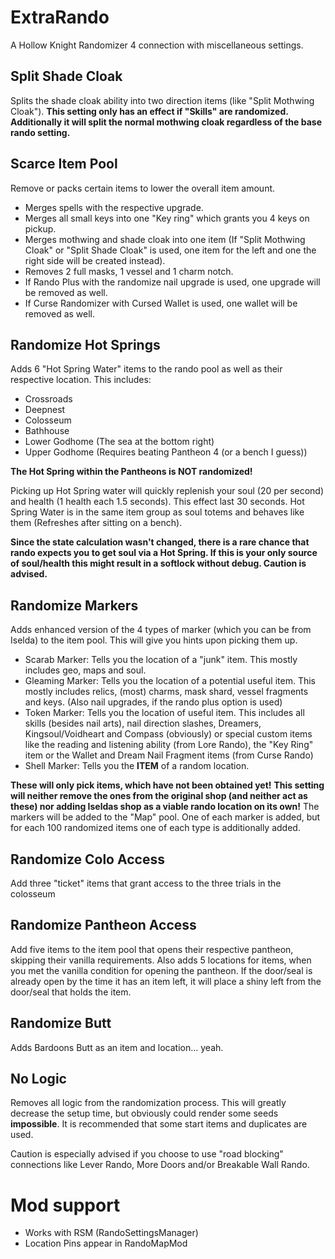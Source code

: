 # ExtraRando
A Hollow Knight Randomizer 4 connection with miscellaneous settings.

## Split Shade Cloak
Splits the shade cloak ability into two direction items (like "Split Mothwing Cloak"). **This setting only has an effect if "Skills" are randomized. Additionally it will split the normal mothwing cloak regardless of the base rando setting.**

## Scarce Item Pool
Remove or packs certain items to lower the overall item amount.
- Merges spells with the respective upgrade.
- Merges all small keys into one "Key ring" which grants you 4 keys on pickup.
- Merges mothwing and shade cloak into one item (If "Split Mothwing Cloak" or "Split Shade Cloak" is used, one item for the left and one the right side will be created instead).
- Removes 2 full masks, 1 vessel and 1 charm notch.
- If Rando Plus with the randomize nail upgrade is used, one upgrade will be removed as well.
- If Curse Randomizer with Cursed Wallet is used, one wallet will be removed as well.

## Randomize Hot Springs
Adds 6 "Hot Spring Water" items to the rando pool as well as their respective location.
This includes:
- Crossroads
- Deepnest
- Colosseum
- Bathhouse
- Lower Godhome (The sea at the bottom right)
- Upper Godhome (Requires beating Pantheon 4 (or a bench I guess))

**The Hot Spring within the Pantheons is NOT randomized!**

Picking up Hot Spring water will quickly replenish your soul (20 per second) and health (1 health each 1.5 seconds). This effect last 30 seconds.
Hot Spring Water is in the same item group as soul totems and behaves like them (Refreshes after sitting on a bench).

**Since the state calculation wasn't changed, there is a rare chance that rando expects you to get soul via a Hot Spring. If this is your only source of soul/health this might result in a softlock without debug. Caution is advised.**

## Randomize Markers
Adds enhanced version of the 4 types of marker (which you can be from Iselda) to the item pool.
This will give you hints upon picking them up.

- Scarab Marker: Tells you the location of a "junk" item. This mostly includes geo, maps and soul.
- Gleaming Marker: Tells you the location of a potential useful item. This mostly includes relics, (most) charms, mask shard, vessel fragments and keys. (Also nail upgrades, if the rando plus option is used)
- Token Marker: Tells you the location of useful item. This includes all skills (besides nail arts), nail direction slashes, Dreamers, Kingsoul/Voidheart and Compass (obviously) or special custom items like the reading and listening ability (from Lore Rando), the "Key Ring" item or the Wallet and Dream Nail Fragment items (from Curse Rando)
- Shell Marker: Tells you the **ITEM** of a random location.

**These will only pick items, which have not been obtained yet!**
**This setting will neither remove the ones from the original shop (and neither act as these) nor adding Iseldas shop as a viable rando location on its own!**
The markers will be added to the "Map" pool.
One of each marker is added, but for each 100 randomized items one of each type is additionally added.

## Randomize Colo Access
Add three "ticket" items that grant access to the three trials in the colosseum

## Randomize Pantheon Access
Add five items to the item pool that opens their respective pantheon, skipping their vanilla requirements. Also adds 5 locations for items, when you met the vanilla condition for opening the pantheon. If the door/seal is already open by the time it has an item left, it will place a shiny left from the door/seal that holds the item.

## Randomize Butt
Adds Bardoons Butt as an item and location... yeah.

## No Logic
Removes all logic from the randomization process. This will greatly decrease the setup time, but obviously could render some seeds **impossible**. It is recommended that some start items and duplicates are used.

Caution is especially advised if you choose to use "road blocking" connections like Lever Rando, More Doors and/or Breakable Wall Rando.

# Mod support
- Works with RSM (RandoSettingsManager)
- Location Pins appear in RandoMapMod
